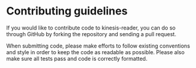 # Contributing guidelines

If you would like to contribute code to kinesis-reader, you can do so through GitHub by forking the repository and sending a pull request.

When submitting code, please make efforts to follow existing conventions and style in order to keep the code as readable as possible. Please also make sure all tests pass and code is correctly formatted.
